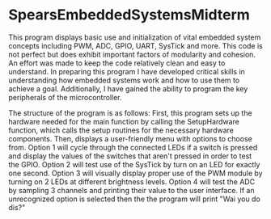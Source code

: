 # SpearsEmbeddedSystemsMidterm

This program displays basic use and initialization of vital embedded system concepts including PWM, ADC, GPIO, UART, SysTick and more.     This code is not perfect but does exhibit important factors of modularity and cohesion. An effort was made to keep the code relatively clean and easy to understand. In preparing this program I have developed critical skills in understanding how embedded systems work and how to use them to achieve a goal. Additionally, I have gained the ability to program the key peripherals of the microcontroller.               

The structure of the program is as follows:                                                                                                  First, this program sets up the hardware needed for the main function by calling the SetupHardware function, which calls the setup routines for  the necessary hardware components.                                                                                                   Then, displays a user-friendly menu with options to choose from. Option 1 will cycle through the connected LEDs if a switch is pressed and display the values of the switches that aren't pressed in order to test the GPIO. Option 2 will test use of the SysTick by turn on an LED for exactly one second. Option 3 will visually display proper use of the PWM module by turning on 2 LEDs at different brightness levels. Option 4 will test the ADC by sampling 3 channels and printing their value to the user interface. If an unrecognized option is selected then the the program will print "Wai you do dis?"                                                                                           
